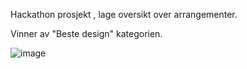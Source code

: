 Hackathon prosjekt , lage oversikt over arrangementer.

Vinner av "Beste design" kategorien.

![image](https://user-images.githubusercontent.com/65131829/110284016-668fc780-7fe1-11eb-8110-7bea370455da.png)
